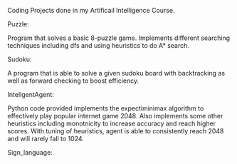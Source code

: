 Coding Projects done in my Artificail Intelligence Course.

Puzzle:

Program that solves a basic 8-puzzle game. Implements different searching techniques including dfs and using heuristics to do A* search.

Sudoku:

A program that is able to solve a given sudoku board with backtracking as well as forward checking to boost efficiency.

IntellgentAgent:

Python code provided implements the expectiminimax algorithm to effectively play popular internet game 2048. Also implements some other heuristics
including monotnicity to increase accuracy and reach higher scores. With tuning of heuristics, agent is able to consistently reach 2048 and will
rarely fall to 1024. 

Sign_language:


